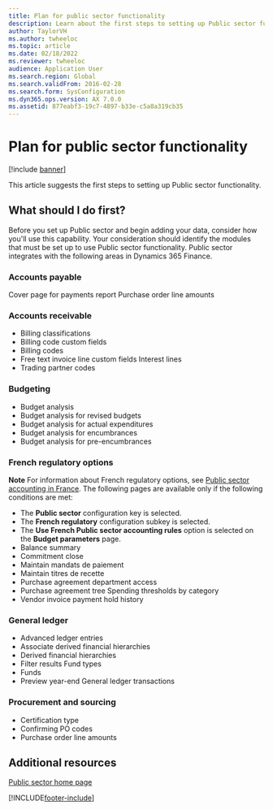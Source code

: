 ```yaml
---
title: Plan for public sector functionality
description: Learn about the first steps to setting up Public sector functionality, including an outline on what to do before setting up Public sector and adding your data.
author: TaylorVH
ms.author: twheeloc
ms.topic: article
ms.date: 02/18/2022
ms.reviewer: twheeloc
audience: Application User
ms.search.region: Global
ms.search.validFrom: 2016-02-28
ms.search.form: SysConfiguration
ms.dyn365.ops.version: AX 7.0.0
ms.assetid: 877eabf3-19c7-4897-b33e-c5a8a319cb35
---
```


# Plan for public sector functionality

[!include [banner](../includes/banner.md)]

This article suggests the first steps to setting up Public sector functionality.

## What should I do first?

Before you set up Public sector and begin adding your data, consider how you'll use this capability. Your consideration should identify the modules that must be set up to use Public sector functionality. Public sector integrates with the following areas in Dynamics 365 Finance. 

### Accounts payable

Cover page for payments report Purchase order line amounts

### Accounts receivable

- Billing classifications
- Billing code custom fields
- Billing codes
- Free text invoice line custom fields Interest lines
- Trading partner codes

### Budgeting

- Budget analysis
- Budget analysis for revised budgets
- Budget analysis for actual expenditures
- Budget analysis for encumbrances
- Budget analysis for pre-encumbrances

### French regulatory options

**Note** For information about French regulatory options, see [Public sector accounting in France](../localizations/emea-fra-public-sector-accounting.md). The following pages are available only if the following conditions are met:

- The **Public sector** configuration key is selected.
- The **French regulatory** configuration subkey is selected.
- The **Use French Public sector accounting rules** option is selected on the **Budget parameters** page.
- Balance summary
- Commitment close
- Maintain mandats de paiement
- Maintain titres de recette
- Purchase agreement department access
- Purchase agreement tree Spending thresholds by category
- Vendor invoice payment hold history

### General ledger

- Advanced ledger entries
- Associate derived financial hierarchies
- Derived financial hierarchies
- Filter results Fund types
- Funds
- Preview year-end General ledger transactions

### Procurement and sourcing

- Certification type
- Confirming PO codes
- Purchase order line amounts

## Additional resources

[Public sector home page](public-sector-functionality.md)





[!INCLUDE[footer-include](../../includes/footer-banner.md)]
